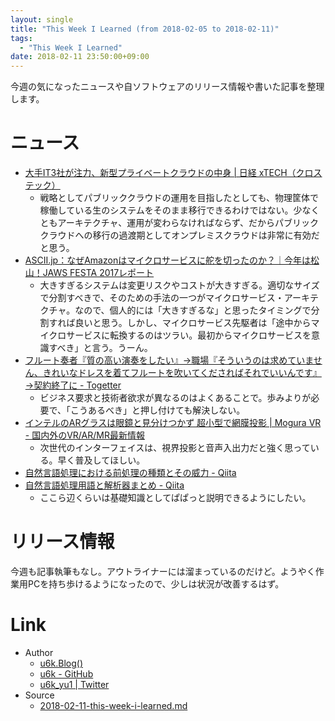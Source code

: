 ```yaml
---
layout: single
title: "This Week I Learned (from 2018-02-05 to 2018-02-11)"
tags:
  - "This Week I Learned"
date: 2018-02-11 23:50:00+09:00
---
```


今週の気になったニュースや自ソフトウェアのリリース情報や書いた記事を整理します。

# ニュース

- [大手IT3社が注力、新型プライベートクラウドの中身 \| 日経 xTECH（クロステック）](http://tech.nikkeibp.co.jp/it/atcl/column/17/010400601/010400010/)
    - 戦略としてパブリッククラウドの運用を目指したとしても、物理筐体で稼働している生のシステムをそのまま移行できるわけではない。少なくともアーキテクチャ、運用が変わらなければならず、だからパブリッククラウドへの移行の過渡期としてオンプレミスクラウドは非常に有効だと思う。
- [ASCII.jp：なぜAmazonはマイクロサービスに舵を切ったのか？｜今年は松山！JAWS FESTA 2017レポート](http://ascii.jp/elem/000/001/620/1620756/)
    - 大きすぎるシステムは変更リスクやコストが大きすぎる。適切なサイズで分割すべきで、そのための手法の一つがマイクロサービス・アーキテクチャ。なので、個人的には「大きすぎるな」と思ったタイミングで分割すれば良いと思う。しかし、マイクロサービス先駆者は「途中からマイクロサービスに転換するのはツラい。最初からマイクロサービスを意識すべき」と言う。うーん。
- [フルート奏者『質の高い演奏をしたい』→職場『そういうのは求めていません、きれいなドレスを着てフルートを吹いてくださればそれでいいんです』→契約終了に - Togetter](https://togetter.com/li/1196733)
    - ビジネス要求と技術者欲求が異なるのはよくあることで。歩みよりが必要で、「こうあるべき」と押し付けても解決しない。
- [インテルのARグラスは眼鏡と見分けつかず 超小型で網膜投影 \| Mogura VR - 国内外のVR/AR/MR最新情報](http://www.moguravr.com/intel-vaunt-ar/)
    - 次世代のインターフェイスは、視界投影と音声入出力だと強く思っている。早く普及してほしい。
- [自然言語処理における前処理の種類とその威力 - Qiita](https://qiita.com/Hironsan/items/2466fe0f344115aff177)
- [自然言語処理用語と解析器まとめ - Qiita](https://qiita.com/yura/items/6c1481ca652d3d131e47)
    - ここら辺くらいは基礎知識としてぱぱっと説明できるようにしたい。

# リリース情報

今週も記事執筆もなし。アウトライナーには溜まっているのだけど。ようやく作業用PCを持ち歩けるようになったので、少しは状況が改善するはず。

# Link

- Author
    - [u6k.Blog()](https://blog.u6k.me/)
    - [u6k - GitHub](https://github.com/u6k)
    - [u6k_yu1 \| Twitter](https://twitter.com/u6k_yu1)
- Source
    - [2018-02-11-this-week-i-learned.md](https://github.com/u6k/blog/blob/master/_posts/2018-02-11-this-week-i-learned.md)
